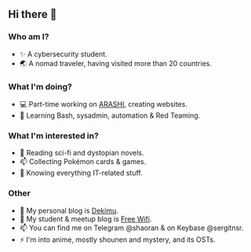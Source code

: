 ## Hi there 👋
### Who am I?
- ✨ A cybersecurity student.
- 🌏 A nomad traveler, having visited more than 20 countries.

### What I'm doing?
- 💻 Part-time working on [ARASHI](https://arashi.io), creating websites.
- 🌱 Learning Bash, sysadmin, automation & Red Teaming.

### What I'm interested in?
- 📖 Reading sci-fi and dystopian novels.
- 📫 Collecting Pokémon cards & games.
- 🔭 Knowing everything IT-related stuff.

### Other
- 📝 My personal blog is [Dekimu](https://dekimu.com).
- 📖 My student & meetup blog is [Free Wifi](https://freewifi.cat).
- 📫 You can find me on Telegram @shaoran & on Keybase @sergitnsr.
- ⚡ I'm into anime, mostly shounen and mystery, and its OSTs.
